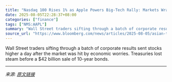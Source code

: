 ```yaml
---
title: "Nasdaq 100 Rises 1% as Apple Powers Big-Tech Rally: Markets Wrap"
date: 2025-08-05T22:28:37+08:00
categories: ["finance"]
tags: ["NMS:AAPL"]
summary: "Wall Street traders sifting through a batch of corporate results sent stocks higher a day after the market was hit by economic worries. Treasuries lost steam before a $42 billion sale of 10-year bonds"
source_url: "https://www.bloomberg.com/news/articles/2025-08-05/asian-traders-cautious-as-us-data-clouds-fed-path-markets-wrap"
---
```


Wall Street traders sifting through a batch of corporate results sent stocks higher a day after the market was hit by economic worries. Treasuries lost steam before a $42 billion sale of 10-year bonds.

---

*来源: [原文链接](https://www.bloomberg.com/news/articles/2025-08-05/asian-traders-cautious-as-us-data-clouds-fed-path-markets-wrap)*
